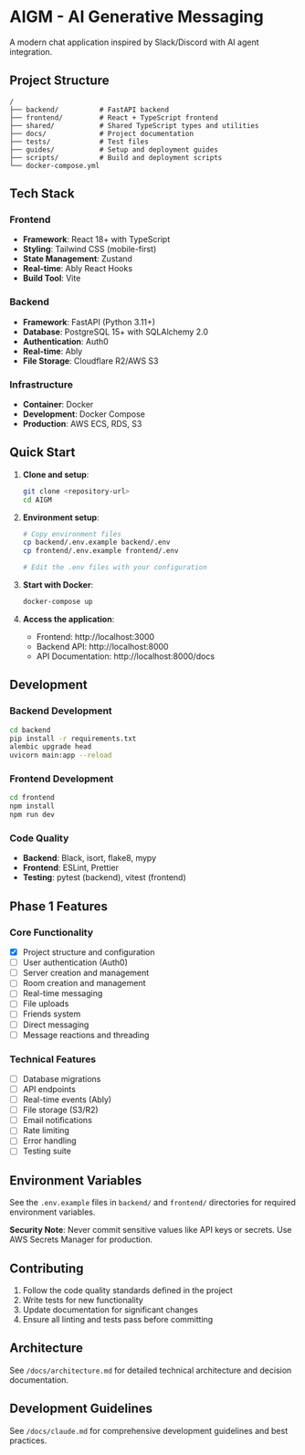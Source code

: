 # AIGM - AI Generative Messaging

A modern chat application inspired by Slack/Discord with AI agent integration.

## Project Structure

```
/
├── backend/          # FastAPI backend
├── frontend/         # React + TypeScript frontend
├── shared/           # Shared TypeScript types and utilities
├── docs/             # Project documentation
├── tests/            # Test files
├── guides/           # Setup and deployment guides
├── scripts/          # Build and deployment scripts
└── docker-compose.yml
```

## Tech Stack

### Frontend
- **Framework**: React 18+ with TypeScript
- **Styling**: Tailwind CSS (mobile-first)
- **State Management**: Zustand
- **Real-time**: Ably React Hooks
- **Build Tool**: Vite

### Backend
- **Framework**: FastAPI (Python 3.11+)
- **Database**: PostgreSQL 15+ with SQLAlchemy 2.0
- **Authentication**: Auth0
- **Real-time**: Ably
- **File Storage**: Cloudflare R2/AWS S3

### Infrastructure
- **Container**: Docker
- **Development**: Docker Compose
- **Production**: AWS ECS, RDS, S3

## Quick Start

1. **Clone and setup**:
   ```bash
   git clone <repository-url>
   cd AIGM
   ```

2. **Environment setup**:
   ```bash
   # Copy environment files
   cp backend/.env.example backend/.env
   cp frontend/.env.example frontend/.env
   
   # Edit the .env files with your configuration
   ```

3. **Start with Docker**:
   ```bash
   docker-compose up
   ```

4. **Access the application**:
   - Frontend: http://localhost:3000
   - Backend API: http://localhost:8000
   - API Documentation: http://localhost:8000/docs

## Development

### Backend Development
```bash
cd backend
pip install -r requirements.txt
alembic upgrade head
uvicorn main:app --reload
```

### Frontend Development
```bash
cd frontend
npm install
npm run dev
```

### Code Quality
- **Backend**: Black, isort, flake8, mypy
- **Frontend**: ESLint, Prettier
- **Testing**: pytest (backend), vitest (frontend)

## Phase 1 Features

### Core Functionality
- [x] Project structure and configuration
- [ ] User authentication (Auth0)
- [ ] Server creation and management
- [ ] Room creation and management
- [ ] Real-time messaging
- [ ] File uploads
- [ ] Friends system
- [ ] Direct messaging
- [ ] Message reactions and threading

### Technical Features
- [ ] Database migrations
- [ ] API endpoints
- [ ] Real-time events (Ably)
- [ ] File storage (S3/R2)
- [ ] Email notifications
- [ ] Rate limiting
- [ ] Error handling
- [ ] Testing suite

## Environment Variables

See the `.env.example` files in `backend/` and `frontend/` directories for required environment variables.

**Security Note**: Never commit sensitive values like API keys or secrets. Use AWS Secrets Manager for production.

## Contributing

1. Follow the code quality standards defined in the project
2. Write tests for new functionality
3. Update documentation for significant changes
4. Ensure all linting and tests pass before committing

## Architecture

See `/docs/architecture.md` for detailed technical architecture and decision documentation.

## Development Guidelines

See `/docs/claude.md` for comprehensive development guidelines and best practices.